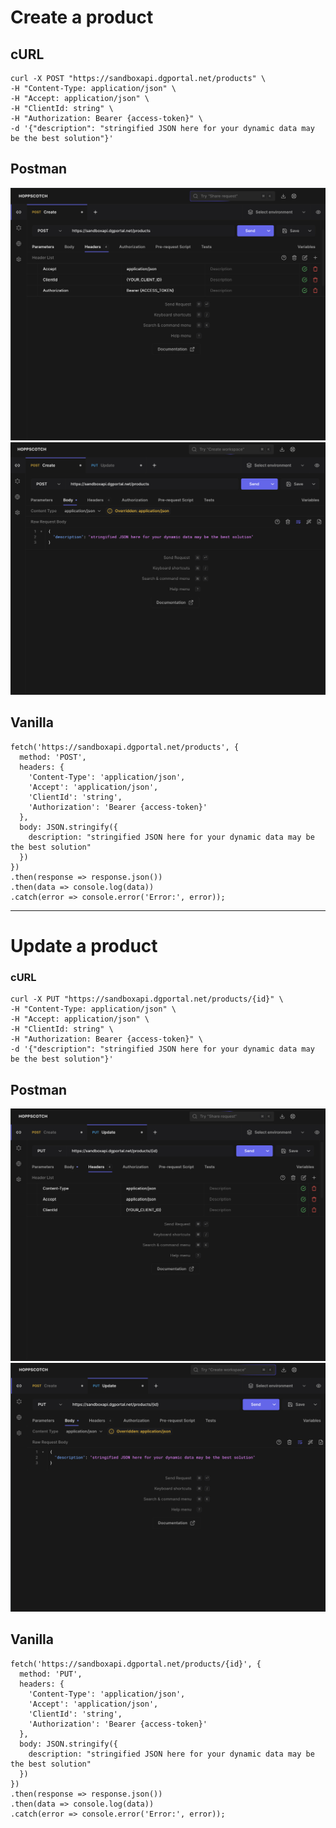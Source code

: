 # Create a product

## cURL
```curl
curl -X POST "https://sandboxapi.dgportal.net/products" \
-H "Content-Type: application/json" \
-H "Accept: application/json" \
-H "ClientId: string" \
-H "Authorization: Bearer {access-token}" \
-d '{"description": "stringified JSON here for your dynamic data may be the best solution"}'

```

## Postman
![Postman Create](./postman_create.png)
![Postman Create Body](./postman_create_body.png)

## Vanilla
```
fetch('https://sandboxapi.dgportal.net/products', {
  method: 'POST',
  headers: {
    'Content-Type': 'application/json',
    'Accept': 'application/json',
    'ClientId': 'string',
    'Authorization': 'Bearer {access-token}'
  },
  body: JSON.stringify({
    description: "stringified JSON here for your dynamic data may be the best solution"
  })
})
.then(response => response.json())
.then(data => console.log(data))
.catch(error => console.error('Error:', error));

```
---
# Update a product

### cURL
```
curl -X PUT "https://sandboxapi.dgportal.net/products/{id}" \
-H "Content-Type: application/json" \
-H "Accept: application/json" \
-H "ClientId: string" \
-H "Authorization: Bearer {access-token}" \
-d '{"description": "stringified JSON here for your dynamic data may be the best solution"}'
```

## Postman
![Postman Update](./postman_update.png)
![Postman Body](./postman_body.png)

## Vanilla
```
fetch('https://sandboxapi.dgportal.net/products/{id}', {
  method: 'PUT',
  headers: {
    'Content-Type': 'application/json',
    'Accept': 'application/json',
    'ClientId': 'string',
    'Authorization': 'Bearer {access-token}'
  },
  body: JSON.stringify({
    description: "stringified JSON here for your dynamic data may be the best solution"
  })
})
.then(response => response.json())
.then(data => console.log(data))
.catch(error => console.error('Error:', error));
```